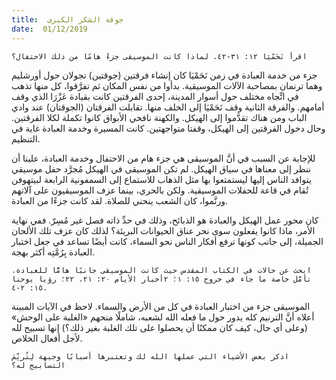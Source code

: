 ```yaml
---
title:  جوقة الشكر الكبرى
date:  01/12/2019
---
```


`اقرأ نَحَمْيَا ١٢: ٣١-٤٢. لماذا كانت الموسيقى جزءً هامًا من ذلك الاحتفال؟`

جزء من خدمة العبادة في زمن نَحَمْيَا كان إنشاء فرقتين (جوقتين) تجولان حول أورشليم وهما ترنمان بمصاحبة الآلات الموسيقية. بدأوا من نفس المكان ثم تفرَّقوا، كل منها تذهب في اتِّجاه مختلف حول أسوار المدينة، إحدى الفرقتين كانت بقيادة عَزْرَا الذي وقف أمامهم. والفرقة الثانية وقف نَحَمْيَا إلى الخلف منها. تقابلت الفرقتان (الجوقتان) عند وادي الباب ومن هناك تقدَّموا إلى الهيكل. والكهنة نافخي الأبواق كانوا تكملة لكلا الفرقتين. وحال دخول الفرقتين إلى الهيكل، وقفتا متواجهتين. كانت المسيرة وخدمة العبادة غاية في التنظيم.

للإجابة عن السبب في أنَّ الموسيقى هي جزء هام من الاحتفال وخدمة العبادة، علينا أن ننظر إلى معناها في سياق الهيكل. لم تكن الموسيقى في الهيكل مُجرَّد حفل موسيقي يتوافد الناس إليها ليستمتعوا بها مثل الذهاب للاستماع إلى السمفونية الرابعة لبيتهوفن تُقام في قاعة للحفلات الموسيقية. ولكن بالحري، بينما عزف الموسيقيون على آلاتهم ورنَّموا، كان الشعب ينحني للصلاة. لقد كانت جزءًا من العبادة.

كان محور عمل الهيكل والعبادة هو الذبائح، وذلك في حدِّ ذاته فصل غير مُسِرّ. ففي نهاية الأمر، ماذا كانوا يفعلون سوى نحر عناق الحيوانات البريئة؟ لذلك كان عزف تلك الألحان الجميلة، إلى جانب كونها ترفع أفكار الناس نحو السماء، كانت أيضًا تساعد في جعل اختبار العبادة بِرُمَّتِه أكثر بهجة.

`ابحث عن حالات في الكتاب المقدس حيث كانت الموسيقى جانبًا هامًّا للعبادة. تأمَّل خاصة ما جاء في خروج ١٥: ١؛ ٢أخبار الأيام ٢٠: ٢١، ٢٢؛ رؤيا يوحنا ١٥: ٢-٤.`

الموسيقى جزء من اختبار العبادة في كل من الأرض والسماء. لاحظ في الآيات المبينة أعلاه أنَّ الترنيم كله يدور حول ما فعله الله لشعبه، شاملًا منحهم «الغلبة على الوحش» (وعلى أي حال، كيف كان ممكنًا أن يحصلوا على تلك الغلبة بغير ذلك؟) إنها تسبيح لله لأجل أفعال الخلاص.

`اذكر بعض الأشياء التي عملها الله لك وتعتبرها أسبابًا وجيهة لِتُرنِّمَ التسابيح له؟`